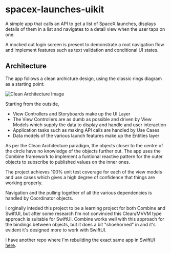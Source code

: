 # spacex-launches-uikit

A simple app that calls an API to get a list of SpaceX launches, displays details of them in a list and navigates to a detail view when the user taps on one.

A mocked out login screen is present to demonstrate a root navigation flow and implement features such as text validation and conditional UI states.

## Architecture

The app follows a clean archicture design, using the classic rings diagram as a starting point:

![Clean Architecture Image](https://blog.cleancoder.com/uncle-bob/images/2012-08-13-the-clean-architecture/CleanArchitecture.jpg)

Starting from the outside,

- View Controllers and Storyboards make up the UI Layer
- The View Controllers are as dumb as possible and driven by View Models which supply the data to display and handle and user interaction
- Application tasks such as making API calls are handled by Use Cases
- Data models of the various launch features make up the Entities layer

As per the Clean Architecture paradigm, the objects closer to the centre of the circle have no knowledge of the objects further out.  The app uses the Combine framework to implement a funtional reactive pattern for the outer objects to subscribe to published values on the inner ones.

The project achieves 100% unit test coverage for each of the view models and use cases which gives a high degree of confidence that things are working properly.

Navigation and the pulling together of all the various dependencies is handled by Coordinator objects.

I orginally inteded this project to be a learning project for both Combine and SwiftUI, but after some research I'm not convinced this Clean/MVVM type approach is suitable for SwiftUI.  Combine works well with this approach for the bindings between objects, but it does a bit "shoehorned" in and it's evident it's designed more to work with SwiftUI.

I have another repo where I'm rebuilding the exact same app in SwiftUI [here](https://github.com/jimmypewtress/spacex-launches-swiftui).

